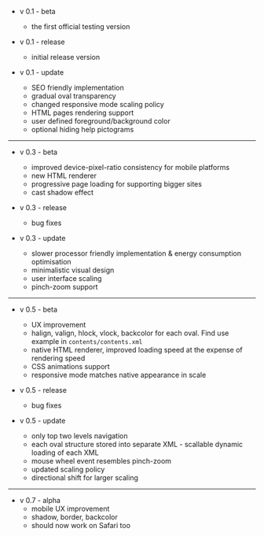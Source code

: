 - v 0.1 - beta  
    - the first official testing version  
    
- v 0.1 - release  
    - initial release version  
    
- v 0.1 - update  
    - SEO friendly implementation  
    - gradual oval transparency  
    - changed responsive mode scaling policy  
    - HTML pages rendering support  
    - user defined foreground/background color  
    - optional hiding help pictograms  

- - -

- v 0.3 - beta  
    - improved device-pixel-ratio consistency for mobile platforms  
    - new HTML renderer  
    - progressive page loading for supporting bigger sites  
    - cast shadow effect  

- v 0.3 - release  
    - bug fixes  

- v 0.3 - update  
    - slower processor friendly implementation & energy consumption optimisation  
    - minimalistic visual design  
    - user interface scaling  
    - pinch-zoom support  

- - -

- v 0.5 - beta  
    - UX improvement  
    - halign, valign, hlock, vlock, backcolor for each oval. Find use example in `contents/contents.xml`  
    - native HTML renderer, improved loading speed at the expense of rendering speed  
    - CSS animations support  
    - responsive mode matches native appearance in scale  

- v 0.5 - release  
    - bug fixes  

- v 0.5 - update  
    - only top two levels navigation  
    - each oval structure stored into separate XML - scallable dynamic loading of each XML  
    - mouse wheel event resembles pinch-zoom  
    - updated scaling policy  
    - directional shift for larger scaling  

- - -

- v 0.7 - alpha
    - mobile UX improvement  
    - shadow, border, backcolor  
    - should now work on Safari too

